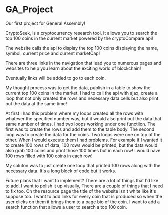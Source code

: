# GA_Project
Our first project for General Assembly!

CryptoSeek, is a cryptocurrency research tool. It allows you to search the top 100 coins in the current market powered by the cryptoCompare api!

The website calls the api to display the top 100 coins displaying the name, symbol, current price and current marketCap!

There are three links in the navigation that lead you to numerous pages and websites to help you learn about the exciting world of blockchain!

Eventually links will be added to go to each coin.

My thought process was to get the data, publish in a table to show the current top 100 coins in the market. I had to call the api with ajax, create a loop that
not only created the rows and necessary data cells but also print out the data at the same time!

At first I had this problem where my loops created all the rows with whatever the specified number was, but it would also print out the data that same number of times.
I had two loops working under one functiion. The first was to create the rows and add them to the table body. The second loop was to create the data for the coins.
Two loops were one on top of the other. When I would execute them I had problems.
For example if I wanted it to create 100 rows of data, 100 rows would be printed, but the data would also grab 100 coins and print those 100 times but in each row!
I would have 100 rows filled with 100 coins in each row!

My soluton was to just create one loop that printed 100 rows along with the necessary data. It's a long block of code but it works.

Future plans that I want to implement? There are a lot of things that I'd like to add. I want to polish it up visually, There are a couple of things that I need to 
fix too. On the resource page the title of the website isn't white like it's suppose too. 
I want to add links for every coin that is produced so when the user clicks on them it brings them to a page bio of the coin. I want to add a search function that
allows a user to search a top 100 coin. 
